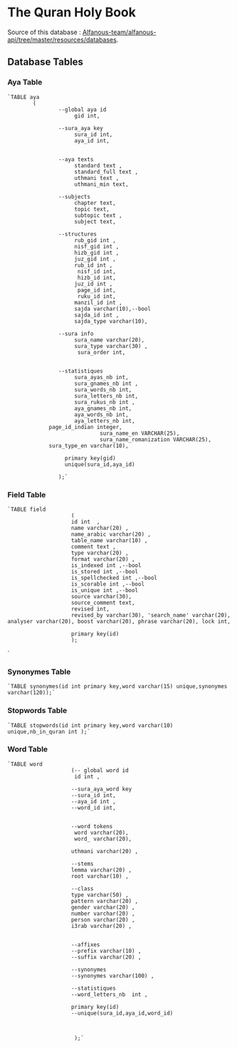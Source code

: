 # The Quran Holy Book
Source of this database :  [Alfanous-team/alfanous-api/tree/master/resources/databases](https://github.com/Alfanous-team/alfanous-api/tree/master/resources/databases).

## Database Tables 

### Aya Table 

	`TABLE aya
			(
		            --global aya id
		                 gid int,
		                 
		            --sura_aya key
		                 sura_id int,
		                 aya_id int,
		               
		                 
		            --aya texts
		                 standard text ,
		                 standard_full text ,
		                 uthmani text ,
		                 uthmani_min text,
		                 
		            --subjects
		                 chapter text,
		                 topic text,
		                 subtopic text ,
		                 subject text,
		                 
		            --structures
		                 rub_gid int ,
		                 nisf_gid int ,
		                 hizb_gid int ,
		                 juz_gid int ,
		                 rub_id int ,
		                  nisf_id int,
		                  hizb_id int,
		                 juz_id int ,
		                  page_id int,
		                  ruku_id int,
		                 manzil_id int ,
		                 sajda varchar(10),--bool
		                 sajda_id int ,
		                 sajda_type varchar(10),
		                 
		            --sura info
		                 sura_name varchar(20),
		                 sura_type varchar(30) ,
		                  sura_order int,
		                 
		                 
		            --statistiques
		                 sura_ayas_nb int,
		                 sura_gnames_nb int ,
		                 sura_words_nb int,
		                 sura_letters_nb int,
		                 sura_rukus_nb int ,
		                 aya_gnames_nb int,
		                 aya_words_nb int,
		                 aya_letters_nb int, 
				 page_id_indian integer, 
                                 sura_name_en VARCHAR(25), 
                                 sura_name_romanization VARCHAR(25),
				 sura_type_en varchar(10),
		            
		              primary key(gid)
		              unique(sura_id,aya_id)
		            
		            );`

### Field Table

	`TABLE field 
                        (
                        id int  ,
                        name varchar(20) ,
                        name_arabic varchar(20) ,
                        table_name varchar(10) ,
                        comment text ,
                        type varchar(20) ,
                        format varchar(20) ,
                        is_indexed int ,--bool
                        is_stored int ,--bool
                        is_spellchecked int ,--bool
                        is_scorable int ,--bool
                        is_unique int ,--bool
                        source varchar(30),
                        source_comment text,
                        revised int,
                        revised_by varchar(30), 'search_name' varchar(20), analyser varchar(20), boost varchar(20), phrase varchar(20), lock int,
                        
                        primary key(id)
                        ); 
`

### Synonymes Table

	`TABLE synonymes(id int primary key,word varchar(15) unique,synonymes varchar(120));`


### Stopwords Table

	`TABLE stopwords(id int primary key,word varchar(10) unique,nb_in_quran int );`

### Word Table 

	`TABLE word 
                        (-- global word id
                         id int ,
                        
                        --sura_aya_word key
                        --sura_id int,
                        --aya_id int ,
                        --word_id int,
                        
                        
                        --word tokens
                         word varchar(20),
                         word_ varchar(20),

                        uthmani varchar(20) ,
                        
                        --stems
                        lemma varchar(20) ,
                        root varchar(10) ,
                        
                        --class
                        type varchar(50) ,
                        pattern varchar(20) ,            
                        gender varchar(20) ,
                        number varchar(20) ,
                        person varchar(20) ,
                        i3rab varchar(20) ,
                     
                       
                        --affixes
                        --prefix varchar(10) ,
                        --suffix varchar(20) ,
                        
                        --synonymes
                        --synonymes varchar(100) ,
                        
                        --statistiques
                        --word_letters_nb  int ,
                        
                        primary key(id)
                        --unique(sura_id,aya_id,word_id)
                         
                         
                         
                         );`

